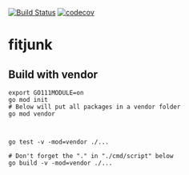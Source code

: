 


[![Build Status](https://travis-ci.org/mchirico/fitjunk.svg?branch=master)](https://travis-ci.org/mchirico/fitjunk)
[![codecov](https://codecov.io/gh/mchirico/fitjunk/branch/master/graph/badge.svg)](https://codecov.io/gh/mchirico/fitjunk)
# fitjunk

## Build with vendor
```
export GO111MODULE=on
go mod init
# Below will put all packages in a vendor folder
go mod vendor



go test -v -mod=vendor ./...

# Don't forget the "." in "./cmd/script" below
go build -v -mod=vendor ./...
```

